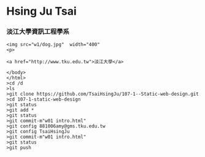 <!doctype html>
<html>
<head>
    <meta charset="utf-8">
    <title>Introduction</title>
</head>
<body>
    <h1>Hsing Ju Tsai</h1>
    <h3>淡江大學資訊工程學系</h3>
    
    <img src="w1/dog.jpg"  width="400"
    <p>
    
    <a href="http://www.tku.edu.tw">淡江大學</a>
    
    </body>
    </html>
    >cd /d
    >ls
    >git clone https://github.com/TsaiHsingJu/107-1--Static-web-design.git
    >cd 107-1-static-web-design
    >git status
    >git add *
    >git status
    >git commit-m"w01 intro.html"
    >git config 881006amy@gms.tku.edu.tw
    >git config TsaiHsingJu
    >git commit-m"w01 intro.html"
    >git status
    >git push
    